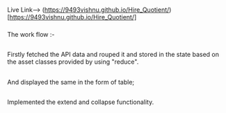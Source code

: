 ###
Live Link--> (https://9493vishnu.github.io/Hire_Quotient/)[https://9493vishnu.github.io/Hire_Quotient/]
###
The work flow :- 
##
Firstly fetched the API data and rouped it and stored in the state based on the asset classes provided by using "reduce". 
##
And displayed the same in the form of table; 
##
Implemented the extend and collapse functionality.
